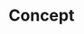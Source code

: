 ---
type: docs
title: "Concept"
linkTitle: "Concept"
description: Dubbo-go framework concept system
weight: 2
---